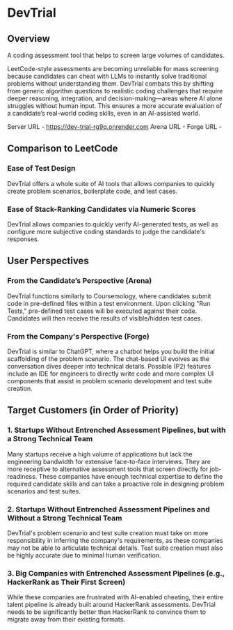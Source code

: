 # DevTrial

## Overview

A coding assessment tool that helps to screen large volumes of candidates.

LeetCode-style assessments are becoming unreliable for mass screening because candidates can cheat with LLMs to instantly solve traditional problems without understanding them. DevTrial combats this by shifting from generic algorithm questions to realistic coding challenges that require deeper reasoning, integration, and decision-making—areas where AI alone struggles without human input. This ensures a more accurate evaluation of a candidate’s real-world coding skills, even in an AI-assisted world.

Server URL - https://dev-trial-rg9q.onrender.com
Arena URL - 
Forge URL - 

## Comparison to LeetCode

### Ease of Test Design

DevTrial offers a whole suite of AI tools that allows companies to quickly create problem scenarios, boilerplate code, and test cases.

### Ease of Stack-Ranking Candidates via Numeric Scores

DevTrial allows companies to quickly verify AI-generated tests, as well as configure more subjective coding standards to judge the candidate's responses.

## User Perspectives

### From the Candidate’s Perspective (Arena)

DevTrial functions similarly to Coursemology, where candidates submit code in pre-defined files within a test environment. Upon clicking "Run Tests," pre-defined test cases will be executed against their code. Candidates will then receive the results of visible/hidden test cases.

### From the Company's Perspective (Forge)

DevTrial is similar to ChatGPT, where a chatbot helps you build the initial scaffolding of the problem scenario. The chat-based UI evolves as the conversation dives deeper into technical details. Possible (P2) features include an IDE for engineers to directly write code and more complex UI components that assist in problem scenario development and test suite creation.

## Target Customers (in Order of Priority)

### 1. Startups Without Entrenched Assessment Pipelines, but with a Strong Technical Team

Many startups receive a high volume of applications but lack the engineering bandwidth for extensive face-to-face interviews. They are more receptive to alternative assessment tools that screen directly for job-readiness. These companies have enough technical expertise to define the required candidate skills and can take a proactive role in designing problem scenarios and test suites.

### 2. Startups Without Entrenched Assessment Pipelines and Without a Strong Technical Team

DevTrial's problem scenario and test suite creation must take on more responsibility in inferring the company's requirements, as these companies may not be able to articulate technical details. Test suite creation must also be highly accurate due to minimal human verification.

### 3. Big Companies with Entrenched Assessment Pipelines (e.g., HackerRank as Their First Screen)

While these companies are frustrated with AI-enabled cheating, their entire talent pipeline is already built around HackerRank assessments. DevTrial needs to be significantly better than HackerRank to convince them to migrate away from their existing formats.
